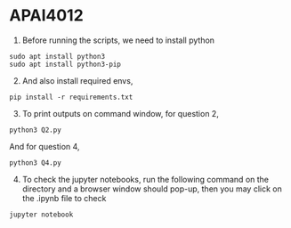 # APAI4012

1. Before running the scripts, we need to install python
```
sudo apt install python3
sudo apt install python3-pip
```
2. And also install required envs,
```
pip install -r requirements.txt
```
3. To print outputs on command window, for question 2,
```
python3 Q2.py
```
And for question 4,
```
python3 Q4.py
```

4. To check the jupyter notebooks, run the following command on the directory and a browser window should pop-up, then you may click on the .ipynb file to check
```
jupyter notebook
```
